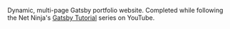 Dynamic, multi-page Gatsby portfolio website. Completed while following the Net Ninja's [Gatsby Tutorial](https://www.youtube.com/playlist?list=PL4cUxeGkcC9hw1g77I35ZivVLe8k2nvjB) series on YouTube.